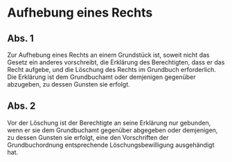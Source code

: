 # Aufhebung eines Rechts



## Abs. 1

 Zur Aufhebung eines Rechts an einem Grundstück ist, soweit nicht das Gesetz ein anderes vorschreibt, die Erklärung des Berechtigten, dass er das Recht aufgebe, und die Löschung des Rechts im Grundbuch erforderlich. Die Erklärung ist dem Grundbuchamt oder demjenigen gegenüber abzugeben, zu dessen Gunsten sie erfolgt.

## Abs. 2

 Vor der Löschung ist der Berechtigte an seine Erklärung nur gebunden, wenn er sie dem Grundbuchamt gegenüber abgegeben oder demjenigen, zu dessen Gunsten sie erfolgt, eine den Vorschriften der Grundbuchordnung entsprechende Löschungsbewilligung ausgehändigt hat. 

